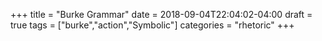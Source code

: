 +++
title = "Burke Grammar"
date = 2018-09-04T22:04:02-04:00
draft = true
tags = ["burke","action","Symbolic"]
categories = "rhetoric"
+++

